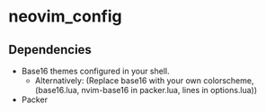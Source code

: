 # neovim_config

## Dependencies

* Base16 themes configured in your shell.
  * Alternatively: (Replace base16 with your own colorscheme, (base16.lua, nvim-base16 in packer.lua, lines in options.lua))
* Packer
